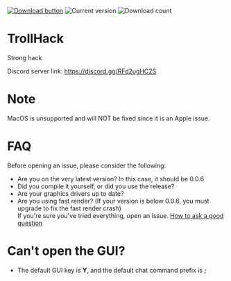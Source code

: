 [//]: <> (Thanks for the advice KiLAB, now I'm going to ice out the README even more)
[//]: <> (Don't worry, these are comments, they won't actually show on the readme :)

[![Download button](https://img.shields.io/badge/client-download-success.svg)](https://github.com/Luna5ama/TrollHack/releases/download/Release-0.0.6/TrollHack-0.0.6.jar)
![Current version](https://img.shields.io/badge/version-0.0.6-blue)
![Download count](https://img.shields.io/github/downloads/Luna5ama/TrollHack/latest/total)

# TrollHack
Strong hack

Discord server link: https://discord.gg/RFd2ugHC2S

# Note

MacOS is unsupported and will NOT be fixed since it is an Apple issue.


# FAQ
Before opening an issue, please consider the following:  
- Are you on the very latest version? In this case, it should be 0.0.6
- Did you compile it yourself, or did you use the release?
- Are your graphics drivers up to date?
- Are you using fast render? (If your version is below 0.0.6, you must upgrade to fix the fast render crash)  
If you're sure you've tried everything, open an issue. [How to ask a good question](https://stackoverflow.com/help/how-to-ask)

# Can't open the GUI?
- The default GUI key is **Y**, and the default chat command prefix is **;**
